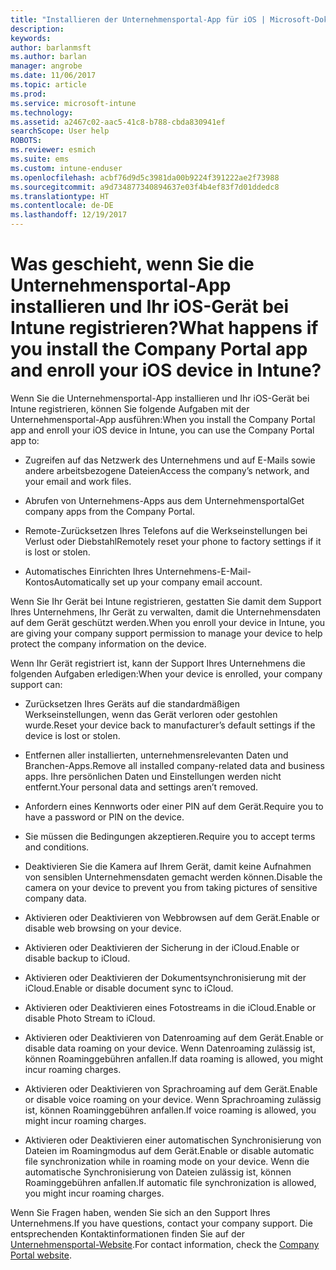 ```yaml
---
title: "Installieren der Unternehmensportal-App für iOS | Microsoft-Dokumentation"
description: 
keywords: 
author: barlanmsft
ms.author: barlan
manager: angrobe
ms.date: 11/06/2017
ms.topic: article
ms.prod: 
ms.service: microsoft-intune
ms.technology: 
ms.assetid: a2467c02-aac5-41c8-b788-cbda830941ef
searchScope: User help
ROBOTS: 
ms.reviewer: esmich
ms.suite: ems
ms.custom: intune-enduser
ms.openlocfilehash: acbf76d9d5c3981da00b9224f391222ae2f73988
ms.sourcegitcommit: a9d734877340894637e03f4b4ef83f7d01ddedc8
ms.translationtype: HT
ms.contentlocale: de-DE
ms.lasthandoff: 12/19/2017
---
```

# <a name="what-happens-if-you-install-the-company-portal-app-and-enroll-your-ios-device-in-intune"></a><span data-ttu-id="c2516-102">Was geschieht, wenn Sie die Unternehmensportal-App installieren und Ihr iOS-Gerät bei Intune registrieren?</span><span class="sxs-lookup"><span data-stu-id="c2516-102">What happens if you install the Company Portal app and enroll your iOS device in Intune?</span></span>

<span data-ttu-id="c2516-103">Wenn Sie die Unternehmensportal-App installieren und Ihr iOS-Gerät bei Intune registrieren, können Sie folgende Aufgaben mit der Unternehmensportal-App ausführen:</span><span class="sxs-lookup"><span data-stu-id="c2516-103">When you install the Company Portal app and enroll your iOS device in Intune, you can use the Company Portal app to:</span></span>

-   <span data-ttu-id="c2516-104">Zugreifen auf das Netzwerk des Unternehmens und auf E-Mails sowie andere arbeitsbezogene Dateien</span><span class="sxs-lookup"><span data-stu-id="c2516-104">Access the company’s network, and your email and work files.</span></span>

-   <span data-ttu-id="c2516-105">Abrufen von Unternehmens-Apps aus dem Unternehmensportal</span><span class="sxs-lookup"><span data-stu-id="c2516-105">Get company apps from the Company Portal.</span></span>

-   <span data-ttu-id="c2516-106">Remote-Zurücksetzen Ihres Telefons auf die Werkseinstellungen bei Verlust oder Diebstahl</span><span class="sxs-lookup"><span data-stu-id="c2516-106">Remotely reset your phone to factory settings if it is lost or stolen.</span></span>

-   <span data-ttu-id="c2516-107">Automatisches Einrichten Ihres Unternehmens-E-Mail-Kontos</span><span class="sxs-lookup"><span data-stu-id="c2516-107">Automatically set up your company email account.</span></span>

<span data-ttu-id="c2516-108">Wenn Sie Ihr Gerät bei Intune registrieren, gestatten Sie damit dem Support Ihres Unternehmens, Ihr Gerät zu verwalten, damit die Unternehmensdaten auf dem Gerät geschützt werden.</span><span class="sxs-lookup"><span data-stu-id="c2516-108">When you enroll your device in Intune, you are giving your company support permission to manage your device to help protect the company information on the device.</span></span>

<span data-ttu-id="c2516-109">Wenn Ihr Gerät registriert ist, kann der Support Ihres Unternehmens die folgenden Aufgaben erledigen:</span><span class="sxs-lookup"><span data-stu-id="c2516-109">When your device is enrolled, your company support can:</span></span>

-   <span data-ttu-id="c2516-110">Zurücksetzen Ihres Geräts auf die standardmäßigen Werkseinstellungen, wenn das Gerät verloren oder gestohlen wurde.</span><span class="sxs-lookup"><span data-stu-id="c2516-110">Reset your device back to manufacturer’s default settings if the device is lost or stolen.</span></span>

-   <span data-ttu-id="c2516-111">Entfernen aller installierten, unternehmensrelevanten Daten und Branchen-Apps.</span><span class="sxs-lookup"><span data-stu-id="c2516-111">Remove all installed company-related data and business apps.</span></span> <span data-ttu-id="c2516-112">Ihre persönlichen Daten und Einstellungen werden nicht entfernt.</span><span class="sxs-lookup"><span data-stu-id="c2516-112">Your personal data and settings aren’t removed.</span></span>

-   <span data-ttu-id="c2516-113">Anfordern eines Kennworts oder einer PIN auf dem Gerät.</span><span class="sxs-lookup"><span data-stu-id="c2516-113">Require you to have a password or PIN on the device.</span></span>

-   <span data-ttu-id="c2516-114">Sie müssen die Bedingungen akzeptieren.</span><span class="sxs-lookup"><span data-stu-id="c2516-114">Require you to accept terms and conditions.</span></span>

-   <span data-ttu-id="c2516-115">Deaktivieren Sie die Kamera auf Ihrem Gerät, damit keine Aufnahmen von sensiblen Unternehmensdaten gemacht werden können.</span><span class="sxs-lookup"><span data-stu-id="c2516-115">Disable the camera on your device to prevent you from taking pictures of sensitive company data.</span></span>

-   <span data-ttu-id="c2516-116">Aktivieren oder Deaktivieren von Webbrowsen auf dem Gerät.</span><span class="sxs-lookup"><span data-stu-id="c2516-116">Enable or disable web browsing on your device.</span></span>

-   <span data-ttu-id="c2516-117">Aktivieren oder Deaktivieren der Sicherung in der iCloud.</span><span class="sxs-lookup"><span data-stu-id="c2516-117">Enable or disable backup to iCloud.</span></span>

-   <span data-ttu-id="c2516-118">Aktivieren oder Deaktivieren der Dokumentsynchronisierung mit der iCloud.</span><span class="sxs-lookup"><span data-stu-id="c2516-118">Enable or disable document sync to iCloud.</span></span>

-   <span data-ttu-id="c2516-119">Aktivieren oder Deaktivieren eines Fotostreams in die iCloud.</span><span class="sxs-lookup"><span data-stu-id="c2516-119">Enable or disable Photo Stream to iCloud.</span></span>

-   <span data-ttu-id="c2516-120">Aktivieren oder Deaktivieren von Datenroaming auf dem Gerät.</span><span class="sxs-lookup"><span data-stu-id="c2516-120">Enable or disable data roaming on your device.</span></span> <span data-ttu-id="c2516-121">Wenn Datenroaming zulässig ist, können Roaminggebühren anfallen.</span><span class="sxs-lookup"><span data-stu-id="c2516-121">If data roaming is allowed, you might incur roaming charges.</span></span>

-   <span data-ttu-id="c2516-122">Aktivieren oder Deaktivieren von Sprachroaming auf dem Gerät.</span><span class="sxs-lookup"><span data-stu-id="c2516-122">Enable or disable voice roaming on your device.</span></span> <span data-ttu-id="c2516-123">Wenn Sprachroaming zulässig ist, können Roaminggebühren anfallen.</span><span class="sxs-lookup"><span data-stu-id="c2516-123">If voice roaming is allowed, you might incur roaming charges.</span></span>

-   <span data-ttu-id="c2516-124">Aktivieren oder Deaktivieren einer automatischen Synchronisierung von Dateien im Roamingmodus auf dem Gerät.</span><span class="sxs-lookup"><span data-stu-id="c2516-124">Enable or disable automatic file synchronization while in roaming mode on your device.</span></span> <span data-ttu-id="c2516-125">Wenn die automatische Synchronisierung von Dateien zulässig ist, können Roaminggebühren anfallen.</span><span class="sxs-lookup"><span data-stu-id="c2516-125">If automatic file synchronization is allowed, you might incur roaming charges.</span></span>

<span data-ttu-id="c2516-126">Wenn Sie Fragen haben, wenden Sie sich an den Support Ihres Unternehmens.</span><span class="sxs-lookup"><span data-stu-id="c2516-126">If you have questions, contact your company support.</span></span> <span data-ttu-id="c2516-127">Die entsprechenden Kontaktinformationen finden Sie auf der [Unternehmensportal-Website](https://portal.manage.microsoft.com#HelpDeskDialog).</span><span class="sxs-lookup"><span data-stu-id="c2516-127">For contact information, check the [Company Portal website](https://portal.manage.microsoft.com#HelpDeskDialog).</span></span>
